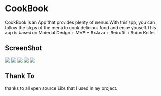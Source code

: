 # CookBook
CookBook is an App that provides plenty of menus.With this app, you can follow the steps of the menu to cook delicious food and enjoy youself.This app is based on Material Design + MVP + RxJava + Retrofit + ButterKnife.
## ScreenShot

![](https://github.com/hcqeric/CookBook/ScreenShot/Screenshot_1.png) 
![](https://github.com/hcqeric/CookBook/ScreenShot/Screenshot_2.png)
![](https://github.com/hcqeric/CookBook/ScreenShot/Screenshot_3.png)
![](https://github.com/hcqeric/CookBook/ScreenShot/Screenshot_4.png)
![](https://github.com/hcqeric/CookBook/ScreenShot/Screenshot_5.png)

## Thank To
thanks to all open source Libs that I used in my project.
